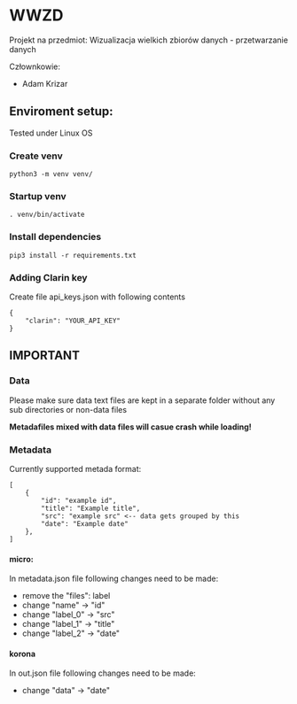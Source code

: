 # WWZD
Projekt na przedmiot: Wizualizacja wielkich zbiorów danych - przetwarzanie danych

Człownkowie:
* Adam Krizar

## Enviroment setup:

Tested under Linux OS

### Create venv
```
python3 -m venv venv/
```

### Startup venv
```
. venv/bin/activate
```

### Install dependencies
```
pip3 install -r requirements.txt
```

### Adding Clarin key
Create file api_keys.json with following contents

```
{
    "clarin": "YOUR_API_KEY"
}
```

## IMPORTANT
### Data
Please make sure data text files are kept in a separate folder without any sub directories or non-data files

**Metadafiles mixed with data files will casue crash while loading!**

### Metadata
Currently supported metada format:

```
[
    {
        "id": "example id",
        "title": "Example title",
        "src": "example src" <-- data gets grouped by this
        "date": "Example date"
    },
]

```

#### micro:
In metadata.json file following changes need to be made:
* remove the "files": label
* change "name" -> "id"
* change "label_0" -> "src"
* change "label_1" -> "title"
* change "label_2" -> "date"

#### korona
In out.json file following changes need to be made:
* change "data" -> "date"
